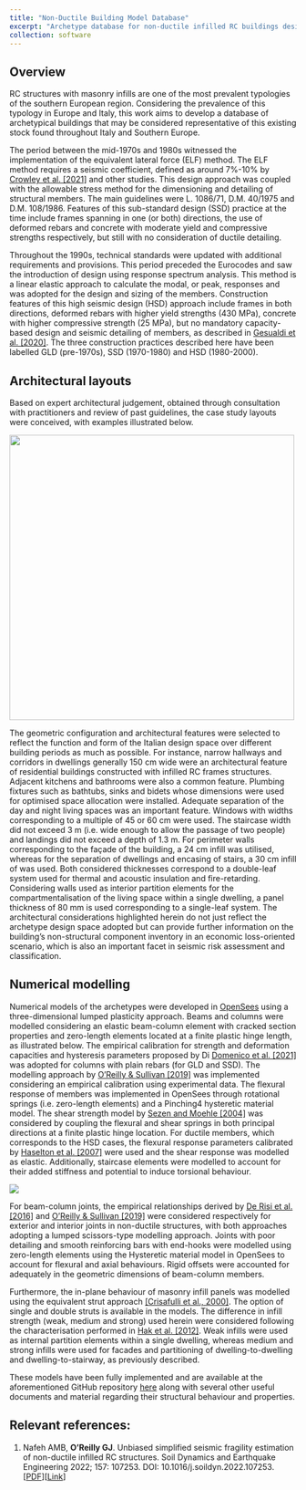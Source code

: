 ```yaml
---
title: "Non-Ductile Building Model Database"
excerpt: "Archetype database for non-ductile infilled RC buildings designed to different standards"
collection: software
---
```


## Overview
RC structures with masonry infills are one of the most prevalent typologies of the southern European region. Considering the prevalence of this typology in Europe and Italy, this work aims to develop a database of archetypical buildings that may be considered representative of this existing stock found throughout Italy and Southern Europe.

The period between the mid-1970s and 1980s witnessed the implementation of the equivalent lateral force (ELF) method. The ELF method requires a seismic coefficient, defined as around 7%-10% by [Crowley et al. [2021]](https://link.springer.com/article/10.1007/s10518-021-01083-3) and other studies. This design approach was coupled with the allowable stress method for the dimensioning and detailing of structural members. The main guidelines were L. 1086/71,  D.M. 40/1975 and D.M. 108/1986. Features of this sub-standard design (SSD) practice at the time include frames spanning in one (or both) directions, the use of deformed rebars and concrete with moderate yield and compressive strengths respectively, but still with no consideration of ductile detailing.

Throughout the 1990s, technical standards were updated with additional requirements and provisions. This period preceded the Eurocodes and saw the introduction of design using response spectrum analysis. This method is a linear elastic approach to calculate the modal, or peak, responses and was adopted for the design and sizing of the members. Construction features of this high seismic design (HSD) approach include frames in both directions, deformed rebars with higher yield strengths (430 MPa), concrete with higher compressive strength (25 MPa), but no mandatory capacity-based design and seismic detailing of members, as described in [Gesualdi et al. [2020]](https://link.springer.com/article/10.1007/s10518-020-00904-1).
The three construction practices described here have been labelled GLD (pre-1970s), SSD (1970-1980) and HSD (1980-2000).

## Architectural layouts
Based on expert architectural judgement, obtained through consultation with practitioners and review of past guidelines, the case study layouts were conceived, with examples illustrated below.

<img src="/images/arch.png"  width="500px">

The geometric configuration and architectural features were selected to reflect the function and form of the Italian design space over different building periods as much as possible. For instance, narrow hallways and corridors in dwellings generally 150 cm wide were an architectural feature of residential buildings constructed with infilled RC frames structures. Adjacent kitchens and bathrooms were also a common feature. Plumbing fixtures such as bathtubs, sinks and bidets whose dimensions were used for optimised space allocation were installed. Adequate separation of the day and night living spaces was an important feature. Windows with widths corresponding to a multiple of 45 or 60 cm were used. The staircase width did not exceed 3 m (i.e. wide enough to allow the passage of two people) and landings did not exceed a depth of 1.3 m. For perimeter walls corresponding to the façade of the building, a 24 cm infill was utilised, whereas for the separation of dwellings and encasing of stairs, a 30 cm infill of was used. Both considered thicknesses correspond to a double-leaf system used for thermal and acoustic insulation and fire-retarding. Considering walls used as interior partition elements for the compartmentalisation of the living space within a single dwelling, a panel thickness of 80 mm is used corresponding to a single-leaf system. The architectural considerations highlighted herein do not just reflect the archetype design space adopted but can provide further information on the building’s non-structural component inventory in an economic loss-oriented scenario, which is also an important facet in seismic risk assessment and classification.

## Numerical modelling
Numerical models of the archetypes were developed in [OpenSees](https://opensees.berkeley.edu/) using a three-dimensional lumped plasticity approach. Beams and columns were modelled considering an elastic beam-column element with cracked section properties and zero-length elements located at a finite plastic hinge length, as illustrated below. The empirical calibration for strength and deformation capacities and hysteresis parameters proposed by Di [Domenico et al. [2021]](https://www.sciencedirect.com/science/article/pii/S0141029621002704?via%3Dihub) was adopted for columns with plain rebars (for GLD and SSD). The modelling approach by [O’Reilly & Sullivan [2019]](https://www.tandfonline.com/doi/full/10.1080/13632469.2017.1360224) was implemented considering an empirical calibration using experimental data. The flexural response of members was implemented in OpenSees through rotational springs (i.e. zero-length elements) and a Pinching4 hysteretic material model. The shear strength model by [Sezen and Moehle [2004]](https://ascelibrary.org/doi/10.1061/%28ASCE%290733-9445%282004%29130%3A11%281692%29) was considered by coupling the flexural and shear springs in both principal directions at a finite plastic hinge location. For ductile members, which corresponds to the HSD cases, the flexural response parameters calibrated by [Haselton et al. [2007]](https://peer.berkeley.edu/sites/default/files/web_peer703_curt_b._haselton_abbie_b._liel_sarah_taylor_lange.pdf) were used and the shear response was modelled as elastic. Additionally, staircase elements were modelled to account for their added stiffness and potential to induce torsional behaviour.

<img src="/images/arch_models.jpg">

For beam-column joints, the empirical relationships derived by [De Risi et al. [2016]](https://onlinelibrary.wiley.com/doi/10.1002/eqe.2835) and [O’Reilly & Sullivan [2019]](https://www.tandfonline.com/doi/full/10.1080/13632469.2017.1360224) were considered respectively for exterior and interior joints in non-ductile structures, with both approaches adopting a lumped scissors-type modelling approach. Joints with poor detailing and smooth reinforcing bars with end-hooks were modelled using zero-length elements using the Hysteretic material model in OpenSees to account for flexural and axial behaviours. Rigid offsets were accounted for adequately in the geometric dimensions of beam-column members.

Furthermore, the in-plane behaviour of masonry infill panels was modelled using the equivalent strut approach [[Crisafulli et al., 2000]](https://bulletin.nzsee.org.nz/index.php/bnzsee/article/view/503). The option of single and double struts is available in the models. The difference in infill strength (weak, medium and strong) used herein were considered following the characterisation performed in [Hak et al. [2012]](https://www.tandfonline.com/doi/full/10.1080/13632469.2012.670575). Weak infills were used as internal partition elements within a single dwelling, whereas medium and strong infills were used for facades and partitioning of dwelling-to-dwelling and dwelling-to-stairway, as previously described.

These models have been fully implemented and are available at the aforementioned GitHub repository [here](https://github.com/gerardjoreilly/Infilled-RC-Building-Database) along with several other useful documents and material regarding their structural behaviour and properties.

## Relevant references:
1. Nafeh AMB, **O’Reilly GJ**. Unbiased simplified seismic fragility estimation of non-ductile infilled RC structures. Soil Dynamics and Earthquake Engineering 2022; 157: 107253. DOI: 10.1016/j.soildyn.2022.107253. [[PDF](http://gerardjoreilly.github.io/files/Journal/J31.pdf)][[Link](https://www.sciencedirect.com/science/article/pii/S0267726122001026?via%3Dihub)]
